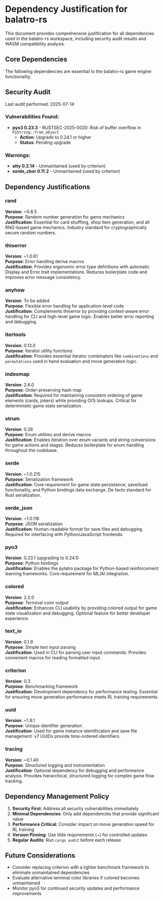 # Dependency Justification for balatro-rs

This document provides comprehensive justification for all dependencies used in the balatro-rs workspace, including security audit results and WASM compatibility analysis.

## Core Dependencies

The following dependencies are essential to the balatro-rs game engine functionality.

## Security Audit

Last audit performed: 2025-07-14

### Vulnerabilities Found:
- **pyo3 0.23.3** - RUSTSEC-2025-0020: Risk of buffer overflow in `PyString::from_object`
  - **Action**: Upgrade to 0.24.1 or higher
  - **Status**: Pending upgrade

### Warnings:
- **atty 0.2.14** - Unmaintained (used by criterion)
- **serde_cbor 0.11.2** - Unmaintained (used by criterion)


## Dependency Justifications

### rand
**Version**: ~0.8.5  
**Purpose**: Random number generation for game mechanics  
**Justification**: Essential for card shuffling, shop item generation, and all RNG-based game mechanics. Industry standard for cryptographically secure random numbers.

### thiserror
**Version**: ~1.0.61  
**Purpose**: Error handling derive macros  
**Justification**: Provides ergonomic error type definitions with automatic Display and Error trait implementations. Reduces boilerplate code and improves error message consistency.

### anyhow
**Version**: To be added  
**Purpose**: Flexible error handling for application-level code  
**Justification**: Complements thiserror by providing context-aware error handling for CLI and high-level game logic. Enables better error reporting and debugging.

### itertools
**Version**: 0.13.0  
**Purpose**: Iterator utility functions  
**Justification**: Provides essential iterator combinators like `combinations` and `permutations` used in hand evaluation and move generation logic.

### indexmap
**Version**: 2.6.0  
**Purpose**: Order-preserving hash map  
**Justification**: Required for maintaining consistent ordering of game elements (cards, jokers) while providing O(1) lookups. Critical for deterministic game state serialization.

### strum
**Version**: 0.26  
**Purpose**: Enum utilities and derive macros  
**Justification**: Enables iteration over enum variants and string conversions for game actions and stages. Reduces boilerplate for enum handling throughout the codebase.

### serde
**Version**: ~1.0.215  
**Purpose**: Serialization framework  
**Justification**: Core requirement for game state persistence, save/load functionality, and Python bindings data exchange. De facto standard for Rust serialization.

### serde_json
**Version**: ~1.0.118  
**Purpose**: JSON serialization  
**Justification**: Human-readable format for save files and debugging. Required for interfacing with Python/JavaScript frontends.

### pyo3
**Version**: 0.23.1 (upgrading to 0.24.1)  
**Purpose**: Python bindings  
**Justification**: Enables the pylatro package for Python-based reinforcement learning frameworks. Core requirement for ML/AI integration.

### colored
**Version**: 2.2.0  
**Purpose**: Terminal color output  
**Justification**: Enhances CLI usability by providing colored output for game state visualization and debugging. Optional feature for better developer experience.

### text_io
**Version**: 0.1.9  
**Purpose**: Simple text input parsing  
**Justification**: Used in CLI for parsing user input commands. Provides convenient macros for reading formatted input.

### criterion
**Version**: 0.3  
**Purpose**: Benchmarking framework  
**Justification**: Development dependency for performance testing. Essential for ensuring move generation performance meets RL training requirements.

### uuid
**Version**: ~1.9.1  
**Purpose**: Unique identifier generation  
**Justification**: Used for game instance identification and save file management. v7 UUIDs provide time-ordered identifiers.

### tracing
**Version**: ~0.1.40  
**Purpose**: Structured logging and instrumentation  
**Justification**: Optional dependency for debugging and performance analysis. Provides hierarchical, structured logging for complex game flow tracking.

## Dependency Management Policy

1. **Security First**: Address all security vulnerabilities immediately
2. **Minimal Dependencies**: Only add dependencies that provide significant value
3. **Performance Critical**: Consider impact on move generation speed for RL training
4. **Version Pinning**: Use tilde requirements (~) for controlled updates
5. **Regular Audits**: Run `cargo audit` before each release

## Future Considerations

- Consider replacing criterion with a lighter benchmark framework to eliminate unmaintained dependencies
- Evaluate alternative terminal color libraries if colored becomes unmaintained
- Monitor pyo3 for continued security updates and performance improvements